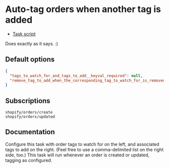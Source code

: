 # Auto-tag orders when another tag is added

* [Task script](./script.liquid)

Does exactly as it says. :)

## Default options

```json
{
  "tags_to_watch_for_and_tags_to_add__keyval_required": null,
  "remove_tag_to_add_when_the_corresponding_tag_to_watch_for_is_removed__boolean": null
}
```

## Subscriptions

```liquid
shopify/orders/create
shopify/orders/updated
```

## Documentation

Configure this task with order tags to watch for on the left, and associated tags to add on the right. (Feel free to use a comma-delimited list on the right side, too.) This task will run whenever an order is created or updated, tagging as configured.